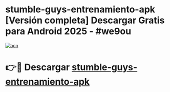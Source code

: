 # stumble-guys-entrenamiento-apk  [Versión completa] Descargar Gratis para Android 2025 - #we9ou

[![acn](https://github.com/user-attachments/assets/0f9c940e-d8b0-45ae-aac7-cd30a18b3e1c)](https://apps.freeplayer.one?title=stumble-guys-entrenamiento-apk&ref=9F)

# 👉🔴 Descargar [stumble-guys-entrenamiento-apk](https://apps.freeplayer.one?title=stumble-guys-entrenamiento-apk&ref=9F)